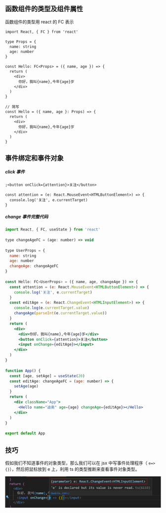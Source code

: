 ## 函数组件的类型及组件属性

函数组件的类型用 react 的 FC 表示

```tsx
import React, { FC } from 'react'

type Props = {
  name: string
  age: number
}

const Hello: FC<Props> = ({ name, age }) => {
  return (
    <div>
      你好，我叫{name},今年{age}岁
    </div>
  )
}

// 简写
const Hello = ({ name, age }: Props) => {
  return (
    <div>
      你好，我叫{name},今年{age}岁
    </div>
  )
}
```

## 事件绑定和事件对象

##### click 事件

```tsx
;<button onClick={attention}>关注</button>

const attention = (e: React.MouseEvent<HTMLButtonElement>) => {
  console.log('关注', e.currentTarget)
}
```

##### change 事件完整代码

```jsx
import React, { FC, useState } from 'react'

type changeAgeFC = (age: number) => void

type UserProps = {
  name: string
  age: number
  changeAge: changeAgeFC
}

const Hello: FC<UserProps> = ({ name, age, changeAge }) => {
  const attention = (e: React.MouseEvent<HTMLButtonElement>) => {
    console.log('关注', e.currentTarget)
  }
  const editAge = (e: React.ChangeEvent<HTMLInputElement>) => {
    console.log(e.currentTarget.value)
    changeAge(parseInt(e.currentTarget.value))
  }
  return (
    <div>
      <div>你好，我叫{name},今年{age}岁</div>
      <button onClick={attention}>关注</button>
      <input onChange={editAge}></input>
    </div>
  )
}

function App() {
  const [age, setAge] = useState(20)
  const editAge: changeAgeFC = (age: number) => {
    setAge(age)
  }
  return (
    <div className="App">
      <Hello name="迪奥" age={age} changeAge={editAge}></Hello>
    </div>
  )
}

export default App
```

## 技巧

假如我们不知道事件的对象类型，那么我们可以在 jsx 中写事件处理程序（ `e=>{}`），然后把鼠标放到 e 上，利用 ts 的类型推断来查看事件对象类型。

![image-20220801172335728](./img/image-20220801172335728.png)
